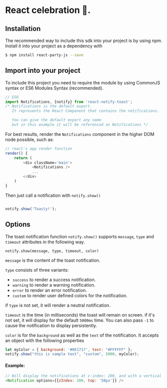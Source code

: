 # React celebration 🎉. 
<!-- [![Build Status](https://travis-ci.org/jesusoterogomez/react-notify-toast.svg?branch=master)](https://travis-ci.org/jesusoterogomez/react-notify-toast) -->

<!-- <p align="center"> 
<img height="110" src="https://media.giphy.com/media/26n6Lo6mOURbQaCHK/giphy.gif">
</p> -->

## Installation 
The recommended way to include this sdk into your project is by using npm. Install it into your project as a dependency with

```sh
$ npm install react-party-js --save
```

## Import into your project

To include this project you need to require the module by using CommonJS syntax or ES6 Modules Syntax (recommended).


```js
// ES6
import Notifications, {notify} from 'react-notify-toast';
/* Notifications is the default export.
   It represents the React Component that contains the notifications.

   You can give the default export any name
   but in this example it will be referenced as Notifications */

```

For best results, render the `Notifications` component in the higher DOM node possible, such as:

```js
// react's app render function
render() {
	return (
		<div className='main'>
			<Notifications />
			...
		</div>
	)
}

```

Then just call a notification with `notify.show()`

```js

notify.show('Toasty!');

```

## Options

The toast notification function `notify.show()` supports `message`, `type` and `timeout` attributes in the following way.

`notify.show(message, type, timeout, color)`


`message` is the content of the toast notification.


`type` consists of three variants:

- `success` to render a success notification.
- `warning` to render a warning notification.
- `error` to render an error notification.
- `custom` to render user defined colors for the notification.

if `type` is not set, it will render a neutral notification.


`timeout` is the time (in milliseconds) the toast will remain on screen.
if it's not set, it will display for the default `5000ms` time.
You can also pass `-1` to cause the notification to display persistently.

`color` is for the `background` as well as the `text` of the notification. It accepts an object with the following properties

```js
let myColor = { background: '#0E1717', text: "#FFFFFF" };
notify.show("this is sample text", "custom", 5000, myColor);
```

#### Example: 

```js
// Will display the notifications at z-index: 200, and with a vertical offset of 50px
<Notification options={{zIndex: 200, top: '50px'}} />
```


